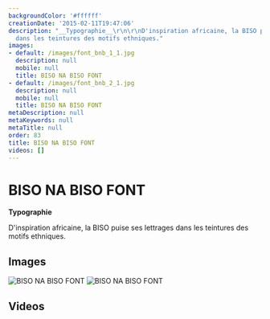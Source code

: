 ```yaml
---
backgroundColor: '#ffffff'
creationDate: '2015-02-11T19:47:06'
description: "__Typographie__\r\n\r\nD'inspiration africaine, la BISO puise ses lettrages
  dans les teintures des motifs ethniques."
images:
- default: /images/font_bnb_1_1.jpg
  description: null
  mobile: null
  title: BISO NA BISO FONT
- default: /images/font_bnb_2_1.jpg
  description: null
  mobile: null
  title: BISO NA BISO FONT
metaDescription: null
metaKeywords: null
metaTitle: null
order: 83
title: BISO NA BISO FONT
videos: []
---
```


# BISO NA BISO FONT

__Typographie__

D'inspiration africaine, la BISO puise ses lettrages dans les teintures des motifs ethniques.

## Images

![BISO NA BISO FONT](/images/font_bnb_1_1.jpg)
![BISO NA BISO FONT](/images/font_bnb_2_1.jpg)

## Videos
